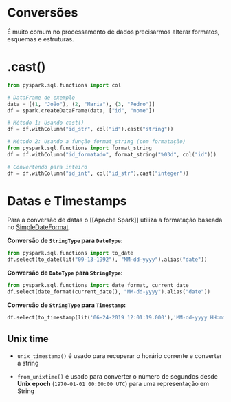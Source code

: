 # Conversões

É muito comum no processamento de dados precisarmos alterar formatos, esquemas e estruturas.

# .cast()

```py
from pyspark.sql.functions import col

# DataFrame de exemplo
data = [(1, "João"), (2, "Maria"), (3, "Pedro")]
df = spark.createDataFrame(data, ["id", "nome"])

# Método 1: Usando cast()
df = df.withColumn("id_str", col("id").cast("string"))

# Método 2: Usando a função format_string (com formatação)
from pyspark.sql.functions import format_string
df = df.withColumn("id_formatado", format_string("%03d", col("id")))

# Convertendo para inteiro
df = df.withColumn("id_int", col("id_str").cast("integer"))
```

# Datas e Timestamps

Para a conversão de datas o [[Apache Spark]] utiliza a formatação baseada no [SimpleDateFormat](https://docs.oracle.com/en/java/javase/13/docs/api/java.base/java/text/SimpleDateFormat.html).

**Conversão de `StringType` para `DateType`:**

```python
from pyspark.sql.functions import to_date
df.select(to_date(lit("09-13-1992"), "MM-dd-yyyy").alias("date"))
```

**Conversão de `DateType` para `StringType`:**

```python
from pyspark.sql.functions import date_format, current_date
df.select(date_format(current_date(), "MM-dd-yyyy").alias("date"))
```

**Conversão de `StringType` para `Timestamp`:**

```python
df.select(to_timestamp(lit('06-24-2019 12:01:19.000'),'MM-dd-yyyy HH:mm:ss.SSSS'))
```

## Unix time

- `unix_timestamp()` é usado para recuperar o horário corrente e converter a string

- `from_unixtime()` é usado para converter o número de segundos desde **Unix epoch** (`1970-01-01 00:00:00 UTC`) para uma representação em String

